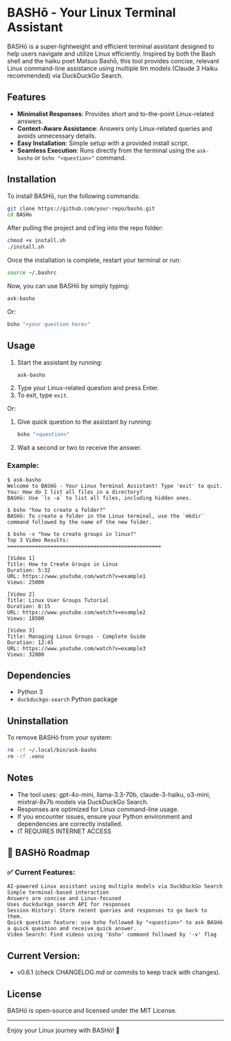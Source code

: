 # BASHō - Your Linux Terminal Assistant

BASHō is a super-lightweight and efficient terminal assistant designed to help users navigate and utilize Linux efficiently. Inspired by both the Bash shell and the haiku poet Matsuo Bashō, this tool provides concise, relevant Linux command-line assistance using multiple llm models (Claude 3 Haiku recommended) via DuckDuckGo Search.

## Features
- **Minimalist Responses**: Provides short and to-the-point Linux-related answers.
- **Context-Aware Assistance**: Answers only Linux-related queries and avoids unnecessary details.
- **Easy Installation**: Simple setup with a provided install script.
- **Seamless Execution**: Runs directly from the terminal using the `ask-basho` or `bsho "<question>"` command.

## Installation
To install BASHō, run the following commands:

```bash
git clone https://github.com/your-repo/basho.git  
cd BASHo
```
After pulling the project and cd'ing into the repo folder:

```bash
chmod +x install.sh
./install.sh
```

Once the installation is complete, restart your terminal or run:

```bash
source ~/.bashrc
```

Now, you can use BASHō by simply typing:

```bash
ask-basho
```

Or:

```bash
bsho "<your question here>"
```

## Usage
1. Start the assistant by running:
   ```bash
   ask-basho
   ```
2. Type your Linux-related question and press Enter.
3. To exit, type `exit`.

Or:

1. Give quick question to the assistant by running:
   ```bash
   bsho "<question>"
   ```
2. Wait a second or two to receive the answer.

### Example:
```
$ ask-basho
Welcome to BASHō - Your Linux Terminal Assistant! Type 'exit' to quit.
You: How do I list all files in a directory?
BASHō: Use `ls -a` to list all files, including hidden ones.
```

```
$ bsho "how to create a folder?"
BASHō: To create a folder in the Linux terminal, use the `mkdir` command followed by the name of the new folder.
```

```
$ bsho -v "how to create groups in linux?"
Top 3 Video Results:
==================================================

[Video 1]
Title: How to Create Groups in Linux
Duration: 5:32
URL: https://www.youtube.com/watch?v=example1
Views: 25000

[Video 2]
Title: Linux User Groups Tutorial
Duration: 8:15
URL: https://www.youtube.com/watch?v=example2
Views: 18500

[Video 3]
Title: Managing Linux Groups - Complete Guide
Duration: 12:45
URL: https://www.youtube.com/watch?v=example3
Views: 32000
```

## Dependencies
- Python 3
- `duckduckgo-search` Python package

## Uninstallation
To remove BASHō from your system:
```bash
rm -rf ~/.local/bin/ask-basho
rm -rf .venv
```

## Notes
- The tool uses: gpt-4o-mini, llama-3.3-70b, claude-3-haiku, o3-mini, mixtral-8x7b models via DuckDuckGo Search.
- Responses are optimized for Linux command-line usage.
- If you encounter issues, ensure your Python environment and dependencies are correctly installed.
- IT REQUIRES INTERNET ACCESS

## 📌 BASHō Roadmap

### ✅ Current Features:

    AI-powered Linux assistant using multiple models via DuckDuckGo Search
    Simple terminal-based interaction
    Answers are concise and Linux-focused
    Uses duckduckgo_search API for responses
    Session History: Store recent queries and responses to go back to them.
    Quick question feature: use bsho followed by "<question>" to ask BASHō a quick question and receive quick answer.
    Video Search: Find videos using 'bsho' command followed by '-v' flag

## Current Version:

- v0.6.1 (check CHANGELOG.md or commits to keep track with changes).

## License
BASHō is open-source and licensed under the MIT License.

---

Enjoy your Linux journey with BASHō! 🐧

